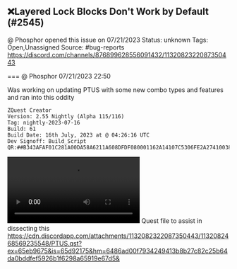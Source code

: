 ## ❌Layered Lock Blocks Don't Work by Default (#2545)
@ Phosphor opened this issue on 07/21/2023
Status: unknown
Tags: Open,Unassigned
Source: #bug-reports https://discord.com/channels/876899628556091432/1132082322087350443


=== @ Phosphor 07/21/2023 22:50

Was working on updating PTUS with some new combo types and features and ran into this oddity
```
ZQuest Creator
Version: 2.55 Nightly (Alpha 115/116)
Tag: nightly-2023-07-16
Build: 61
Build Date: 16th July, 2023 at @ 04:26:16 UTC
Dev Signoff: Build_Script
QR:##B343AFAF01C281A00DA58A6211A608DFDF080001162A14107C5306FE2A274100381B02044031300000065824200000000000D03B0000000000000000000000000000000000000000000000000000000034866C3140320000000000000000000000000000##
```
![image](https://cdn.discordapp.com/attachments/1132082322087350443/1132082323463094423/2023-07-21_18-42-21.mp4?ex=65eb9652&is=65d92152&hm=a2df103e32fb15809bccaaab349753ce34c19c7362bfd4a081dfddd11e19a794&)
Quest file to assist in dissecting this
https://cdn.discordapp.com/attachments/1132082322087350443/1132082468569235548/PTUS.qst?ex=65eb9675&is=65d92175&hm=6486ad00f7934249413b8b27c82c25b64da0bddfef5926b1f6298a65919e67d5&
